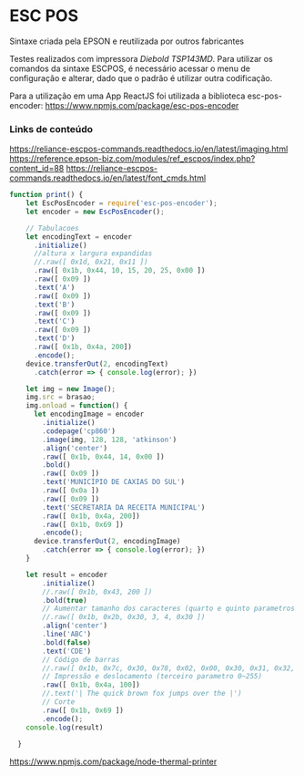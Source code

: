 # ESC POS

Sintaxe criada pela EPSON e reutilizada por outros fabricantes

Testes realizados com impressora *Diebold TSP143MD*. Para utilizar os comandos da sintaxe ESCPOS, é necessário acessar 
o menu de configuração e alterar, dado que o padrão é utilizar outra codificação.

Para a utilização em uma App ReactJS foi utilizada a biblioteca esc-pos-encoder:
https://www.npmjs.com/package/esc-pos-encoder

### Links de conteúdo
https://reliance-escpos-commands.readthedocs.io/en/latest/imaging.html
https://reference.epson-biz.com/modules/ref_escpos/index.php?content_id=88
https://reliance-escpos-commands.readthedocs.io/en/latest/font_cmds.html

```js
function print() {
    let EscPosEncoder = require('esc-pos-encoder');
    let encoder = new EscPosEncoder();

    // Tabulacoes
    let encodingText = encoder
      .initialize()
      //altura x largura expandidas
      //.raw([ 0x1d, 0x21, 0x11 ])
      .raw([ 0x1b, 0x44, 10, 15, 20, 25, 0x00 ])
      .raw([ 0x09 ])
      .text('A')
      .raw([ 0x09 ])
      .text('B')
      .raw([ 0x09 ])
      .text('C')
      .raw([ 0x09 ])
      .text('D')
      .raw([ 0x1b, 0x4a, 200])
      .encode();
    device.transferOut(2, encodingText)
      .catch(error => { console.log(error); })

    let img = new Image();
    img.src = brasao;
    img.onload = function() {
      let encodingImage = encoder
        .initialize()
        .codepage('cp860')
        .image(img, 128, 128, 'atkinson')
        .align('center')
        .raw([ 0x1b, 0x44, 14, 0x00 ])
        .bold()
        .raw([ 0x09 ])
        .text('MUNICÍPIO DE CAXIAS DO SUL')
        .raw([ 0x0a ])
        .raw([ 0x09 ])
        .text('SECRETARIA DA RECEITA MUNICIPAL')
        .raw([ 0x1b, 0x4a, 200])
        .raw([ 0x1b, 0x69 ])
        .encode();
      device.transferOut(2, encodingImage)
        .catch(error => { console.log(error); })
    }

    let result = encoder
        .initialize()
        //.raw([ 0x1b, 0x43, 200 ])
        .bold(true)
        // Aumentar tamanho dos caracteres (quarto e quinto parametros = altura (0~10) x largura (0~14) )
        //.raw([ 0x1b, 0x2b, 0x30, 3, 4, 0x30 ])
        .align('center')
        .line('ABC')
        .bold(false)
        .text('CDE')
        // Código de barras
        //.raw([ 0x1b, 0x7c, 0x30, 0x78, 0x02, 0x00, 0x30, 0x31, 0x32, 0x33, 0x34, 0x35, 0x36, 0x37, 0x38, 0x39, 0x30, 0x31 ])
        // Impressão e deslocamento (terceiro parametro 0~255)
        .raw([ 0x1b, 0x4a, 100])
        //.text('| The quick brown fox jumps over the |')
        // Corte
        .raw([ 0x1b, 0x69 ])
        .encode();    
    console.log(result)
  
  }
```

https://www.npmjs.com/package/node-thermal-printer
